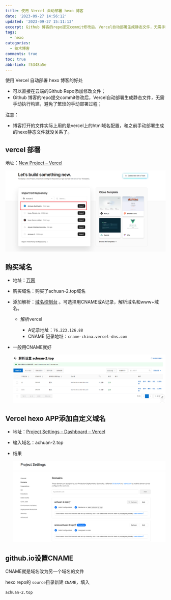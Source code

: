 ```yaml
---
title: 使用 Vercel 自动部署 hexo 博客
date: '2023-09-27 14:56:12'
updated: '2023-09-27 15:11:13'
excerpt: Github 博客的repo提交commit修改后，Vercel自动部署生成静态文件，无需手动执行构建，避免了繁琐的手动部署过程
tags:
  - hexo
categories:
  - 技术博客
comments: true
toc: true
abbrlink: f5348a5e
---
```


使用 Vercel 自动部署 hexo 博客的好处

* 可以直接在云端的Github Repo添加修改文件；
* Github 博客的repo提交commit修改后，Vercel自动部署生成静态文件，无需手动执行构建，避免了繁琐的手动部署过程；

注意：

* 博客打开的文件实际上用的是vercel上的html域名配置，和之前手动部署生成的hexo静态文件就没关系了。

## vercel 部署

地址：[New Project – Vercel](https://vercel.com/new)

​![image](https://raw.githubusercontent.com/Achuan-2/PicBed/pic/assets/202309271513614.png)​

## 购买域名

* 地址：[万网](https://wanwang.aliyun.com/?)
* 购买域名：购买了achuan-2.top域名
* 添加解析：[域名控制台](https://dns.console.aliyun.com/) 。可选择用CNAME或A记录，解析域名和www+域名。

  * 解析vercel

    * A记录地址：`76.223.126.88`​
    * CNAME 记录地址：`cname-china.vercel-dns.com`​
* 一般用CNAME就好

  ​![Snipaste_2022-10-27_19-08-14](https://raw.githubusercontent.com/Achuan-2/PicBed/pic/assets/202309271513820.png)​

## Vercel hexo APP添加自定义域名

* 地址：[Project Settings – Dashboard – Vercel](https://vercel.com/achuan-2/hexo/settings/domains)
* 输入域名：achuan-2.top
* 结果

  ​​![image](https://raw.githubusercontent.com/Achuan-2/PicBed/pic/assets/202309271511049.png)​​

## github.io设置CNAME

CNAME就是域名改为另一个域名的文件

hexo repo的 `source`​目录新建 `CNAME`​，填入

```plaintext
achuan-2.top
```

‍
